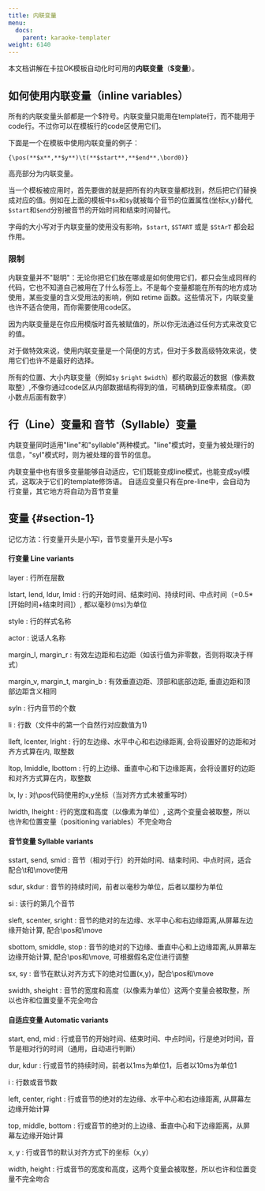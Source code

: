```yaml
---
title: 内联变量
menu:
  docs:
    parent: karaoke-templater
weight: 6140
---
```


本文档讲解在卡拉OK模板自动化时可用的**内联变量**（**\$变量**）。

## 如何使用内联变量（inline variables）

所有的内联变量头部都是一个\$符号。内联变量只能用在template行，而不能用于code行。不过你可以在模板行的code区使用它们。

下面是一个在模板中使用内联变量的例子：

```plaintext
{\pos(**$x**,**$y**)\t(**$start**,**$end**,\bord0)}
```

高亮部分为内联变量。

当一个模板被应用时，首先要做的就是把所有的内联变量都找到，然后把它们替换成对应的值。例如在上面的模板中`$x`和`$y`就被每个音节的位置属性(坐标x,y)替代,
`$start`和`$end`分别被音节的开始时间和结束时间替代。

字母的大小写对于内联变量的使用没有影响，`$start`, `$START` 或是 `$StArT`
都会起作用。

### 限制

内联变量并不"聪明"：无论你把它们放在哪或是如何使用它们，都只会生成同样的代码，它也不知道自己被用在了什么标签上。不是每个变量都能在所有的地方成功使用，某些变量的含义受用法的影响，例如
retime 函数。这些情况下，内联变量也许不适合使用，而你需要使用code区。

因为内联变量是在你应用模版时首先被赋值的，所以你无法通过任何方式来改变它的值。

对于做特效来说，使用内联变量是一个简便的方式，但对于多数高级特效来说，使用它们也许不是最好的选择。

所有的位置、大小内联变量（例如`$y` `$right`
`$width`）都约取最近的数据（像素数取整）,不像你通过code区从内部数据结构得到的值，可精确到亚像素精度。（即小数点后面有数字）

## 行（Line）变量和 音节（Syllable）变量

内联变量同时适用"line"和"syllable"两种模式。"line"模式时，变量为被处理行的信息，"syl"模式时，则为被处理的音节的信息。

内联变量中也有很多变量能够自动适应，它们既能变成line模式，也能变成syl模式，这取决于它们的template修饰语。
自适应变量只有在pre-line中，会自动为行变量，其它地方将自动为音节变量

## 变量 {#section-1}

记忆方法：行变量开头是小写l，音节变量开头是小写s

#### 行变量 Line variants

layer
:   行所在层数

lstart, lend, ldur, lmid
:   行的开始时间、结束时间、持续时间、中点时间（=0.5\*\[开始时间+结束时间\]）,
    都以毫秒(ms)为单位

style
:   行的样式名称

actor
:   说话人名称

margin_l, margin_r
:   有效左边距和右边距（如该行值为非零数，否则将取决于样式）

margin_v, margin_t, margin_b
:   有效垂直边距、顶部和底部边距, 垂直边距和顶部边距含义相同

syln
:   行内音节的个数

li
:   行数（文件中的第一个自然行对应数值为1)

lleft, lcenter, lright
:   行的左边缘、水平中心和右边缘距离, 会将设置好的边距和对齐方式算在内,
    取整数

ltop, lmiddle, lbottom
:   行的上边缘、垂直中心和下边缘距离，会将设置好的边距和对齐方式算在内，取整数

lx, ly
:   对\\pos代码使用的x,y坐标（当对齐方式未被重写时）

lwidth, lheight
:   行的宽度和高度（以像素为单位）,
    这两个变量会被取整，所以也许和位置变量（positioning
    variables）不完全吻合

#### 音节变量 Syllable variants

sstart, send, smid
:   音节（相对于行）的开始时间、结束时间、中点时间，适合配合\\t和\\move使用

sdur, skdur
:   音节的持续时间，前者以毫秒为单位，后者以厘秒为单位

si
:   该行的第几个音节

sleft, scenter, sright
:   音节的绝对的左边缘、水平中心和右边缘距离,从屏幕左边缘开始计算,
    配合\\pos和\\move

sbottom, smiddle, stop
:   音节的绝对的下边缘、垂直中心和上边缘距离,从屏幕左边缘开始计算,
    配合\\pos和\\move, 可根据假名定位进行调整

sx, sy
:   音节在默认对齐方式下的绝对位置(x,y)，配合\\pos和\\move

swidth, sheight
:   音节的宽度和高度（以像素为单位）这两个变量会被取整，所以也许和位置变量不完全吻合

#### 自适应变量 Automatic variants

start, end, mid
:   行或音节的开始时间、结束时间、中点时间，行是绝对时间，音节是相对行的时间（通用，自动进行判断）

dur, kdur
:   行或音节的持续时间，前者以1ms为单位1，后者以10ms为单位1

i
:   行数或音节数

left, center, right
:   行或音节的绝对的左边缘、水平中心和右边缘距离, 从屏幕左边缘开始计算

top, middle, bottom
:   行或音节的绝对的上边缘、垂直中心和下边缘距离，从屏幕左边缘开始计算

x, y
:   行或音节的默认对齐方式下的坐标（x,y）

width, height
:   行或音节的宽度和高度，这两个变量会被取整，所以也许和位置变量不完全吻合

